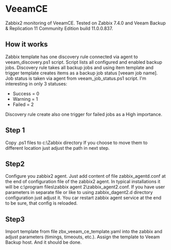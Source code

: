 # VeeamCE
Zabbix2 monitoring of VeeamCE. Tested on Zabbix 7.4.0 and Veeam Backup & Replication 11 Community Edition build 11.0.0.837.

## How it works
Zabbix template has one discovery rule connected via agent to veeam_discovery.ps1 script. Script lists all configured and enabled backup jobs.
Discovery rule takes all backup jobs and using item template and trigger template creates items as a backup job status [veeam job name]. Job status is taken via agent from veeam_job_status.ps1 script.
I'm interesting in only 3 statuses:
* Success = 0
* Warning = 1
* Failed = 2

Discovery rule create also one trigger for failed jobs as a High importance.

## Step 1
Copy .ps1 files to c:\Zabbix directory
If you choose to move them to different location just adjust the path in next step.

## Step2
Configure you zabbix2 agent. Just add content of file zabbix_agentd.conf at the end of configuration file of the zabbix2 agent.
In typical installations it will be c:\program files\zabbix agent 2\zabbix_agent2.conf. 
If you have user parameters in separate file or like to using zabbix_dagent2.d directory configuration just adjust it.
You car restart zabbix agent service at the end to be sure, that config is reloaded.

## Step3
Import template from file zbx_veeam_ce_template.yaml into the zabbix and adjust parameters (timings, timeouts, etc.).
Assign the template to Veeam Backup host.
And it should be done.
